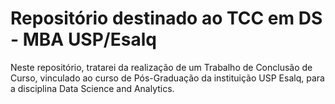 # Repositório destinado ao TCC em DS - MBA USP/Esalq

Neste repositório, tratarei da realização de um Trabalho de Conclusão de Curso, vinculado ao curso de Pós-Graduação da instituição USP Esalq, para a disciplina Data Science and Analytics.
